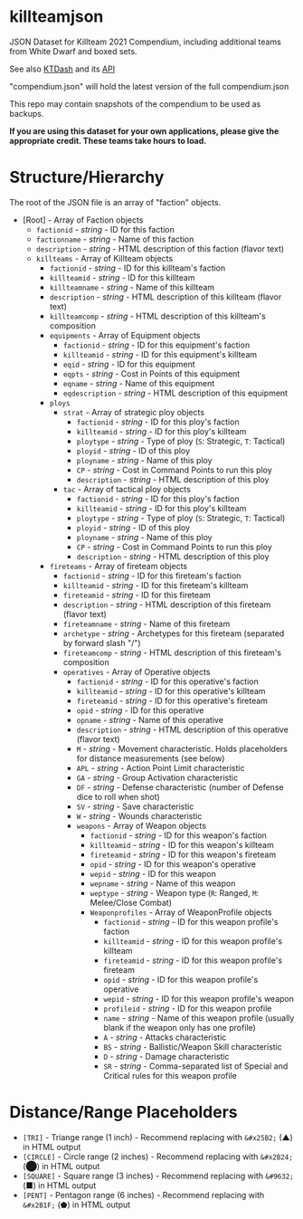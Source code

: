 # killteamjson
JSON Dataset for Killteam 2021 Compendium, including additional teams from White Dwarf and boxed sets.

See also [KTDash](https://ktdash.app/) and its [API](https://github.com/vjosset/ktdash/blob/v2/docs/api.md)

"compendium.json" will hold the latest version of the full compendium.json

This repo may contain snapshots of the compendium to be used as backups.

**If you are using this dataset for your own applications, please give the appropriate credit. These teams take hours to load.**

# Structure/Hierarchy

The root of the JSON file is an array of "faction" objects.

- [Root] - Array of Faction objects
  - `factionid` - *string* - ID for this faction
  - `factionname` - *string* - Name of this faction
  - `description` - *string* - HTML description of this faction (flavor text)
  - `killteams` - Array of Killteam objects
    - `factionid` - *string* - ID for this killteam's faction
    - `killteamid` - *string* - ID for this killteam
    - `killteamname` - *string* - Name of this killteam
    - `description` - *string* - HTML description of this killteam (flavor text)
    - `killteamcomp` - *string* - HTML description of this killteam's composition
    - `equipments` - Array of Equipment objects
      - `factionid` - *string* - ID for this equipment's faction
      - `killteamid` - *string* - ID for this equipment's killteam
      - `eqid` - *string* - ID for this equipment
      - `eqpts` - *string* - Cost in Points of this equipment
      - `eqname` - *string* - Name of this equipment
      - `eqdescription` - *string* - HTML description of this equipment
    - `ploys`
      - `strat` - Array of strategic ploy objects
        - `factionid` - *string* - ID for this ploy's faction
        - `killteamid` - *string* - ID for this ploy's killteam
        - `ploytype` - *string* - Type of ploy (`S`: Strategic, `T`: Tactical)
        - `ployid` - *string* - ID of this ploy
        - `ployname` - *string* - Name of this ploy
        - `CP` - *string* - Cost in Command Points to run this ploy
        - `description` - *string* - HTML description of this ploy
      - `tac` - Array of tactical ploy objects
        - `factionid` - *string* - ID for this ploy's faction
        - `killteamid` - *string* - ID for this ploy's killteam
        - `ploytype` - *string* - Type of ploy (`S`: Strategic, `T`: Tactical)
        - `ployid` - *string* - ID of this ploy
        - `ployname` - *string* - Name of this ploy
        - `CP` - *string* - Cost in Command Points to run this ploy
        - `description` - *string* - HTML description of this ploy
    - `fireteams` - Array of fireteam objects
      - `factionid` - *string* - ID for this fireteam's faction
      - `killteamid` - *string* - ID for this fireteam's killteam
      - `fireteamid` - *string* - ID for this fireteam
      - `description` - *string* - HTML description of this fireteam (flavor text)
      - `fireteamname` - *string* - Name of this fireteam
      - `archetype` - *string* - Archetypes for this fireteam (separated by forward slash "/")
      - `fireteamcomp` - *string* - HTML description of this fireteam's composition
      - `operatives` - Array of Operative objects
        - `factionid` - *string* - ID for this operative's faction
        - `killteamid` - *string* - ID for this operative's killteam
        - `fireteamid` - *string* - ID for this operative's fireteam
        - `opid` - *string* - ID for this operative
        - `opname` - *string* - Name of this operative
        - `description` - *string* - HTML description of this operative (flavor text)
        - `M` - *string* - Movement characteristic. Holds placeholders for distance measurements (see below)
        - `APL` - *string* - Action Point Limit characteristic
        - `GA` - *string* - Group Activation characteristic
        - `DF` - *string* - Defense characteristic (number of Defense dice to roll when shot)
        - `SV` - *string* - Save characteristic
        - `W` - *string* - Wounds characteristic
        - `weapons` - Array of Weapon objects
          - `factionid` - *string* - ID for this weapon's faction
          - `killteamid` - *string* - ID for this weapon's killteam
          - `fireteamid` - *string* - ID for this weapon's fireteam
          - `opid` - *string* - ID for this weapon's operative
          - `wepid` - *string* - ID for this weapon
          - `wepname` - *string* - Name of this weapon
          - `weptype` - *string* - Weapon type (`R`: Ranged, `M`: Melee/Close Combat)
          - `Weaponprofiles` - Array of WeaponProfile objects
            - `factionid` - *string* - ID for this weapon profile's faction
            - `killteamid` - *string* - ID for this weapon profile's killteam
            - `fireteamid` - *string* - ID for this weapon profile's fireteam
            - `opid` - *string* - ID for this weapon profile's operative
            - `wepid` - *string* - ID for this weapon profile's weapon
            - `profileid` - *string* - ID for this weapon profile
            - `name` - *string* - Name of this weapon profile (usually blank if the weapon only has one profile)
            - `A` - *string* - Attacks characteristic
            - `BS` - *string* - Ballistic/Weapon Skill characteristic
            - `D` - *string* - Damage characteristic
            - `SR` - *string* - Comma-separated list of Special and Critical rules for this weapon profile

# Distance/Range Placeholders

- `[TRI]` - Triange range (1 inch) - Recommend replacing with `&#x25B2;` (&#x25B2;) in HTML output
- `[CIRCLE]` - Circle range (2 inches) - Recommend replacing with `&#x2B24;` (&#x2B24;) in HTML output
- `[SQUARE]` - Square range (3 inches) - Recommend replacing with `&#9632;` (&#9632;) in HTML output
- `[PENT]` - Pentagon range (6 inches) - Recommend replacing with `&#x2B1F;` (&#x2B1F;) in HTML output


